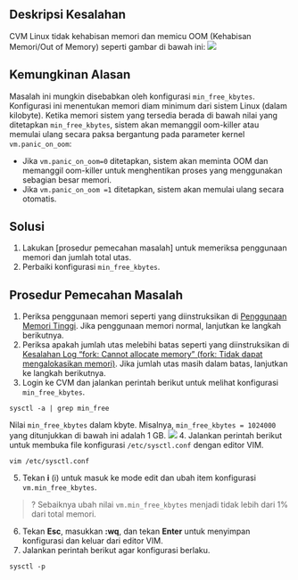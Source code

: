 ## Deskripsi Kesalahan
CVM Linux tidak kehabisan memori dan memicu OOM (Kehabisan Memori/Out of Memory) seperti gambar di bawah ini:
![](https://main.qcloudimg.com/raw/72cbd63ac445a1caa8d82fa1e55ba5a5.png)

## Kemungkinan Alasan
Masalah ini mungkin disebabkan oleh konfigurasi `min_free_kbytes`. Konfigurasi ini menentukan memori diam minimum dari sistem Linux (dalam kilobyte). Ketika memori sistem yang tersedia berada di bawah nilai yang ditetapkan `min_free_kbytes`, sistem akan memanggil oom-killer atau memulai ulang secara paksa bergantung pada parameter kernel `vm.panic_on_oom`:
 - Jika `vm.panic_on_oom=0` ditetapkan, sistem akan meminta OOM dan memanggil oom-killer untuk menghentikan proses yang menggunakan sebagian besar memori.
 - Jika `vm.panic_on_oom =1` ditetapkan, sistem akan memulai ulang secara otomatis.

## Solusi
1. Lakukan [prosedur pemecahan masalah] untuk memeriksa penggunaan memori dan jumlah total utas.
2. Perbaiki konfigurasi `min_free_kbytes`.


## Prosedur Pemecahan Masalah[](id:ProcessingSteps)
1. Periksa penggunaan memori seperti yang diinstruksikan di [Penggunaan Memori Tinggi](https://intl.cloud.tencent.com/document/product/213/40501). Jika penggunaan memori normal, lanjutkan ke langkah berikutnya.
2. Periksa apakah jumlah utas melebihi batas seperti yang diinstruksikan di [Kesalahan Log “fork: Cannot allocate memory” (fork: Tidak dapat mengalokasikan memori)](https://intl.cloud.tencent.com/document/product/213/40502). Jika jumlah utas masih dalam batas, lanjutkan ke langkah berikutnya.
3. Login ke CVM dan jalankan perintah berikut untuk melihat konfigurasi `min_free_kbytes`.
```
sysctl -a | grep min_free
```
Nilai `min_free_kbytes` dalam kbyte. Misalnya, `min_free_kbytes = 1024000` yang ditunjukkan di bawah ini adalah 1 GB.
![](https://main.qcloudimg.com/raw/18ac6c04962abfbf67132eab1a604167.png)
4. Jalankan perintah berikut untuk membuka file konfigurasi `/etc/sysctl.conf` dengan editor VIM.
```
vim /etc/sysctl.conf
```
5. Tekan **i** (i) untuk masuk ke mode edit dan ubah item konfigurasi `vm.min_free_kbytes`.
>? Sebaiknya ubah nilai `vm.min_free_kbytes` menjadi tidak lebih dari 1% dari total memori.
>
6. Tekan **Esc**, masukkan **:wq**, dan tekan **Enter** untuk menyimpan konfigurasi dan keluar dari editor VIM.
7. Jalankan perintah berikut agar konfigurasi berlaku.
```
sysctl -p
```
